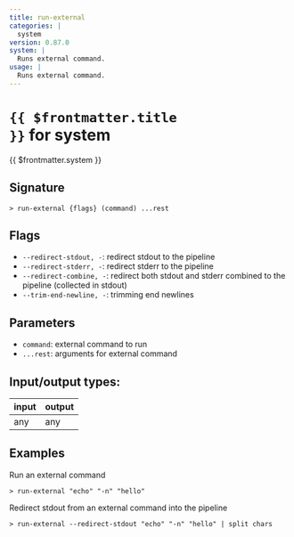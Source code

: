 ```yaml
---
title: run-external
categories: |
  system
version: 0.87.0
system: |
  Runs external command.
usage: |
  Runs external command.
---
```

<!-- This file is automatically generated. Please edit the command in https://github.com/nushell/nushell instead. -->

# <code>{{ $frontmatter.title }}</code> for system

<div class='command-title'>{{ $frontmatter.system }}</div>

## Signature

```> run-external {flags} (command) ...rest```

## Flags

 -  `--redirect-stdout, -`: redirect stdout to the pipeline
 -  `--redirect-stderr, -`: redirect stderr to the pipeline
 -  `--redirect-combine, -`: redirect both stdout and stderr combined to the pipeline (collected in stdout)
 -  `--trim-end-newline, -`: trimming end newlines

## Parameters

 -  `command`: external command to run
 -  `...rest`: arguments for external command


## Input/output types:

| input | output |
| ----- | ------ |
| any   | any    |

## Examples

Run an external command
```nu
> run-external "echo" "-n" "hello"

```

Redirect stdout from an external command into the pipeline
```nu
> run-external --redirect-stdout "echo" "-n" "hello" | split chars

```
